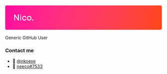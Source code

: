 ![](src/title.png)

Generic GitHub User

### Contact me

- 📸 [@nkoexe](https://www.instagram.com/nkoexe)
- 💬 [neeco#7533](https://discord.com/users/619926918262685737)
